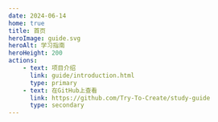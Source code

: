 ```yaml
---
date: 2024-06-14
home: true
title: 首页
heroImage: guide.svg
heroAlt: 学习指南
heroHeight: 200
actions:
    - text: 项目介绍
      link: guide/introduction.html
      type: primary
    - text: 在GitHub上查看
      link: https://github.com/Try-To-Create/study-guide
      type: secondary
---
```


<guide-footer />

<!--
---
features:
  - title: Simplicity First
    details: Minimal setup with markdown-centered project structure helps you focus on writing.
  - title: Vue-Powered
    details: Enjoy the dev experience of Vue, use Vue components in markdown, and develop custom themes with Vue.
  - title: Performant
    details: VuePress generates pre-rendered static HTML for each page, and runs as an SPA once a page is loaded.
  - title: Themes
    details: Providing a default theme out of the box. You can also choose a community theme or create your own one.
  - title: Plugins
    details: Flexible plugin API, allowing plugins to provide lots of plug-and-play features for your site.
  - title: Bundlers
    details: Default bundler is Vite, while Webpack is also supported. Choose the one you like!
---
-->